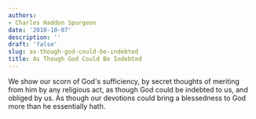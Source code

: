 ```yaml
---
authors:
- Charles Haddon Spurgeon
date: '2010-10-07'
description: ''
draft: 'false'
slug: as-though-god-could-be-indebted
title: As Though God Could Be Indebted
---
```

We show our scorn of God's sufficiency, by secret thoughts of meriting from him by any religious act, as though God could be indebted to us, and obliged by us. As though our devotions could bring a blessedness to God more than he essentially hath.



